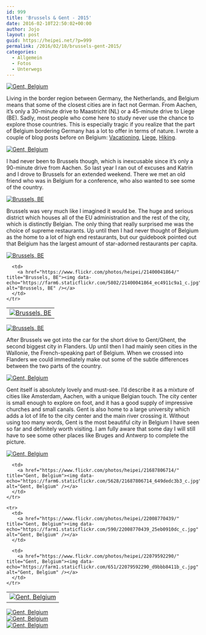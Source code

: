 ```yaml
---
id: 999
title: 'Brussels & Gent - 2015'
date: 2016-02-10T22:50:02+00:00
author: Jojo
layout: post
guid: https://heipei.net/?p=999
permalink: /2016/02/10/brussels-gent-2015/
categories:
  - Allgemein
  - Fotos
  - Unterwegs
---
```

<div class="img aligncenter">
  <a href="https://www.flickr.com/photos/heipei/22144357636/" title="Gent, Belgium"><img data-echo="https://farm1.staticflickr.com/644/22144357636_08e3cde417_b.jpg" alt="Gent, Belgium" /></a>
</div>

Living in the border region between Germany, the Netherlands, and Belgium means that some of the closest cities are in fact not German. From Aachen, it&#8217;s only a 30-minute drive to Maastricht (NL) or a 45-minute drive to Liege (BE). Sadly, most people who come here to study never use the chance to explore those countries. This is especially tragic if you realize that the part of Belgium bordering Germany has a lot to offer in terms of nature. I wrote a couple of blog posts before on Belgium: [Vacationing](https://heipei.net/2015/05/31/vacationing-in-belgium/), [Liege](https://heipei.net/2011/06/13/luttich-worth-a-visit/), [Hiking](https://heipei.net/2012/12/31/the-photographic-year-2012/).

<div class="img aligncenter">
  <a href="https://www.flickr.com/photos/heipei/22209800132/" title="Gent, Belgium"><img data-echo="https://farm6.staticflickr.com/5775/22209800132_1f079bd1a2_b.jpg" alt="Gent, Belgium" /></a>
</div>

I had never been to Brussels though, which is inexcusable since it&#8217;s only a 90-minute drive from Aachen. So last year I ran out of excuses and Katrin and I drove to Brussels for an extended weekend. There we met an old friend who was in Belgium for a conference, who also wanted to see some of the country.

<div class="img aligncenter">
  <a href="https://www.flickr.com/photos/heipei/22094174585/" title="Brussels, BE"><img data-echo="https://farm1.staticflickr.com/606/22094174585_02fc5ddc31_b.jpg" alt="Brussels, BE" /></a>
</div>

Brussels was very much like I imagined it would be. The huge and serious district which houses all of the EU administration and the rest of the city, which is distinctly Belgian. The only thing that really surprised me was the choice of supreme restaurants. Up until then I had never thought of Belgium as the home to a lot of high end restaurants, but our guidebook pointed out that Belgium has the largest amount of star-adorned restaurants per capita.

<div class="img aligncenter">
  <div>
    <a href="https://www.flickr.com/photos/heipei/21905992550/" title="Brussels, BE"><img data-echo="https://farm6.staticflickr.com/5624/21905992550_20900bee94_b.jpg" alt="Brussels, BE" /></a>
  </div>
  
  <table>
    <tr>
      <td>
        <a href="https://www.flickr.com/photos/heipei/22029463156/" title="Brussels, BE"><img data-echo="https://farm6.staticflickr.com/5723/22029463156_823c43ab1d_c.jpg" alt="Brussels, BE" /></a>
      </td>
      
      <td>
        <a href="https://www.flickr.com/photos/heipei/21400041864/" title="Brussels, BE"><img data-echo="https://farm6.staticflickr.com/5802/21400041864_ec4911c9a1_c.jpg" alt="Brussels, BE" /></a>
      </td>
    </tr>
  </table>
  
  <div>
    <a href="https://www.flickr.com/photos/heipei/21447978023/" title="Brussels, BE"><img data-echo="https://farm1.staticflickr.com/639/21447978023_eb04636de3_b.jpg" alt="Brussels, BE" /></a>
  </div>
</div>

After Brussels we got into the car for the short drive to Gent/Ghent, the second biggest city in Flanders. Up until then I had mainly seen cities in the Wallonie, the French-speaking part of Belgium. When we crossed into Flanders we could immediately make out some of the subtle differences between the two parts of the country.

<div class="img aligncenter">
  <a href="https://www.flickr.com/photos/heipei/22007582920/" title="Gent, Belgium"><img data-echo="https://farm6.staticflickr.com/5686/22007582920_5b389b9a7c_b.jpg" alt="Gent, Belgium" /></a>
</div>

Gent itself is absolutely lovely and must-see. I&#8217;d describe it as a mixture of cities like Amsterdam, Aachen, with a unique Belgian touch. The city center is small enough to explore on foot, and it has a good supply of impressive churches and small canals. Gent is also home to a large university which adds a lot of life to the city center and the main river crossing it. Without using too many words, Gent is the most beautiful city in Belgium I have seen so far and definitely worth visiting. I am fully aware that some day I will still have to see some other places like Bruges and Antwerp to complete the picture.

<div class="img aligncenter">
  <div>
    <a href="https://www.flickr.com/photos/heipei/21574617413/" title="Gent, Belgium"><img data-echo="https://farm1.staticflickr.com/742/21574617413_f85e188432_b.jpg" alt="Gent, Belgium" /></a>
  </div>
  
  <table>
    <tr>
      <td>
        <a href="https://www.flickr.com/photos/heipei/21982722598/" title="Gent, Belgium"><img data-echo="https://farm6.staticflickr.com/5807/21982722598_ff4685912b_c.jpg" alt="Gent, Belgium" /></a>
      </td>
      
      <td>
        <a href="https://www.flickr.com/photos/heipei/21687806714/" title="Gent, Belgium"><img data-echo="https://farm6.staticflickr.com/5628/21687806714_649dedc3b3_c.jpg" alt="Gent, Belgium" /></a>
      </td>
    </tr>
    
    <tr>
      <td>
        <a href="https://www.flickr.com/photos/heipei/22008770439/" title="Gent, Belgium"><img data-echo="https://farm1.staticflickr.com/590/22008770439_25eb0910dc_c.jpg" alt="Gent, Belgium" /></a>
      </td>
      
      <td>
        <a href="https://www.flickr.com/photos/heipei/22079592290/" title="Gent, Belgium"><img data-echo="https://farm1.staticflickr.com/651/22079592290_d9bbb8411b_c.jpg" alt="Gent, Belgium" /></a>
      </td>
    </tr>
  </table>
  
  <div>
    <a href="https://www.flickr.com/photos/heipei/21689493023/" title="Gent, Belgium"><img data-echo="https://farm1.staticflickr.com/758/21689493023_012b24f55a_b.jpg" alt="Gent, Belgium" /></a>
  </div>
  
  <div>
    <a href="https://www.flickr.com/photos/heipei/22254795162/" title="Gent, Belgium"><img data-echo="https://farm1.staticflickr.com/708/22254795162_d5f07036e3_b.jpg" alt="Gent, Belgium" /></a><br /> <a href="https://www.flickr.com/photos/heipei/21982720968/" title="Gent, Belgium"><img data-echo="https://farm6.staticflickr.com/5712/21982720968_2795c5e81c_b.jpg" alt="Gent, Belgium" /></a>
  </div>
</div>

